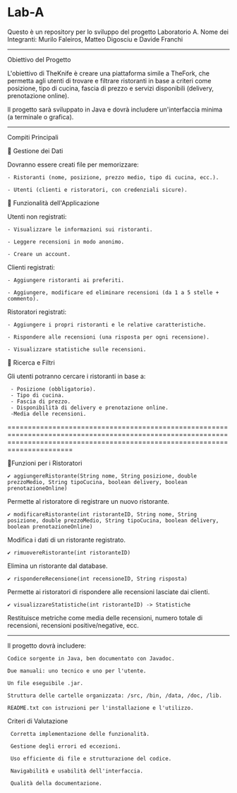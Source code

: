 # Lab-A
Questo è un repository per lo sviluppo del progetto Laboratorio A. Nome dei Integranti: Murilo Faleiros, Matteo Digosciu e Davide Franchi 

-------------------------------------------------------------------------------------------------------------------------------------------------------------------------------------

Obiettivo del Progetto

   L'obiettivo di TheKnife è creare una piattaforma simile a TheFork, che permetta agli utenti di trovare e filtrare ristoranti in base a criteri come posizione, tipo di cucina,        fascia di prezzo e servizi disponibili (delivery, prenotazione online).

Il progetto sarà sviluppato in Java e dovrà includere un'interfaccia minima (a terminale o grafica).

---------------------------------------------------------------------------------------------------------------------------------------------------------------------------------

Compiti Principali

  🔹 Gestione dei Dati
  
  Dovranno essere creati file per memorizzare:

    - Ristoranti (nome, posizione, prezzo medio, tipo di cucina, ecc.).

    - Utenti (clienti e ristoratori, con credenziali sicure).

  🔹 Funzionalità dell'Applicazione
  
   Utenti non registrati:

    - Visualizzare le informazioni sui ristoranti.

    - Leggere recensioni in modo anonimo.

    - Creare un account.

   Clienti registrati:

    - Aggiungere ristoranti ai preferiti.

    - Aggiungere, modificare ed eliminare recensioni (da 1 a 5 stelle + commento).

   Ristoratori registrati:

    - Aggiungere i propri ristoranti e le relative caratteristiche.

    - Rispondere alle recensioni (una risposta per ogni recensione).

    - Visualizzare statistiche sulle recensioni.

  🔹 Ricerca e Filtri
  
  Gli utenti potranno cercare i ristoranti in base a:
  
     - Posizione (obbligatorio).
     - Tipo di cucina.
     - Fascia di prezzo.
     - Disponibilità di delivery e prenotazione online.
     -Media delle recensioni.

==================================================================================================================================================================================


  🔹Funzioni per i Ristoratori
  

    ✔ aggiungereRistorante(String nome, String posizione, double prezzoMedio, String tipoCucina, boolean delivery, boolean prenotazioneOnline)

Permette al ristoratore di registrare un nuovo ristorante.


    ✔ modificareRistorante(int ristoranteID, String nome, String posizione, double prezzoMedio, String tipoCucina, boolean delivery, boolean prenotazioneOnline)

Modifica i dati di un ristorante registrato.


    ✔ rimuovereRistorante(int ristoranteID)

Elimina un ristorante dal database.


    ✔ rispondereRecensione(int recensioneID, String risposta)

Permette ai ristoratori di rispondere alle recensioni lasciate dai clienti.


    ✔ visualizzareStatistiche(int ristoranteID) -> Statistiche

Restituisce metriche come media delle recensioni, numero totale di recensioni, recensioni positive/negative, ecc.

-------------------------------------------------------------------------------------------------------------------------------------------------------------------------------

Il progetto dovrà includere:

    Codice sorgente in Java, ben documentato con Javadoc.

    Due manuali: uno tecnico e uno per l'utente.

    Un file eseguibile .jar.

    Struttura delle cartelle organizzata: /src, /bin, /data, /doc, /lib.

    README.txt con istruzioni per l'installazione e l'utilizzo.

  Criteri di Valutazione
  
     Corretta implementazione delle funzionalità.
     
     Gestione degli errori ed eccezioni.
     
     Uso efficiente di file e strutturazione del codice.
     
     Navigabilità e usabilità dell'interfaccia.
     
     Qualità della documentazione.

